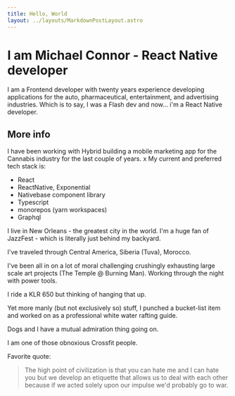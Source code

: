 ```yaml
---
title: Hello, World
layout: ../layouts/MarkdownPostLayout.astro
---
```


# I am Michael Connor - React Native developer

I am a Frontend developer with twenty years experience developing applications for the auto, pharmaceutical, entertainment, and advertising industries. Which is to say, I was a Flash dev and now... i'm a React Native developer.

## More info

I have been working with Hybrid building a mobile marketing app for the Cannabis industry for the last couple of years.
x
My current and preferred tech stack is:

- React
- ReactNative, Exponential
- Nativebase component library
- Typescript
- monorepos (yarn workspaces)
- Graphql

I live in New Orleans - the greatest city in the world. I'm a huge fan of JazzFest - which is literally just behind my backyard.

I've traveled through Central America, Siberia (Tuva), Morocco.

I've been all in on a lot of moral challenging crushingly exhausting large scale art projects (The Temple @ Burning Man). Working through the night with power tools.

I ride a KLR 650 but thinking of hanging that up.

Yet more manly (but not exclusively so) stuff, I punched a bucket-list item and worked on as a professional white water rafting guide.

Dogs and I have a mutual admiration thing going on.

I am one of those obnoxious Crossfit people.

Favorite quote:

> The high point of civilization is that you can hate me and I can hate you but we develop an etiquette that allows us to deal with each other because if we acted solely upon our impulse we'd probably go to war.

[github-link]: https://github.com/mconnor
[wine-store]: https://hooks-wine-store.mconnor.now.sh/
[hooks-wine-store]: https://hooks-wine-store.mconnor.now.sh/
[adchoices]: https://youradchoices.com/
[vpaid]: https://www.iab.com/guidelines/digital-video-player-ad-interface-definition-vpaid-2-0/
[vast]: https://www.iab.com/guidelines/digital-video-ad-serving-template-vast-3-0/
